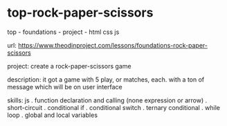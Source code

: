 # top-rock-paper-scissors
top - foundations - project - html css js

url:
https://www.theodinproject.com/lessons/foundations-rock-paper-scissors

project:
create a rock-paper-scissors game

description:
it got a game with 5 play, or matches, each. with a ton of message which will be
on user interface

skills:
js
. function declaration and calling (none expression or arrow)
. short-circuit
. conditional if
. conditional switch
. ternary conditional
. while loop
. global and local variables